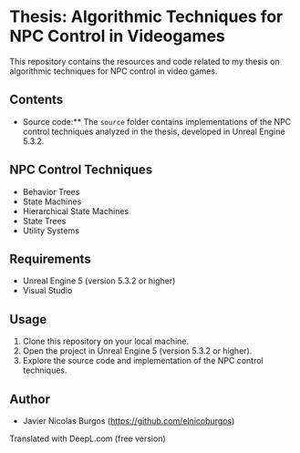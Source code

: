 # Thesis: Algorithmic Techniques for NPC Control in Videogames

This repository contains the resources and code related to my thesis on algorithmic techniques for NPC control in video games.

## Contents

- Source code:** The `source` folder contains implementations of the NPC control techniques analyzed in the thesis, developed in Unreal Engine 5.3.2.
  
## NPC Control Techniques

- Behavior Trees
- State Machines
- Hierarchical State Machines
- State Trees
- Utility Systems

## Requirements

- Unreal Engine 5 (version 5.3.2 or higher)
- Visual Studio

## Usage

1. Clone this repository on your local machine.
2. Open the project in Unreal Engine 5 (version 5.3.2 or higher).
3. Explore the source code and implementation of the NPC control techniques.

## Author

- Javier Nicolas Burgos (https://github.com/elnicoburgos)

Translated with DeepL.com (free version)
